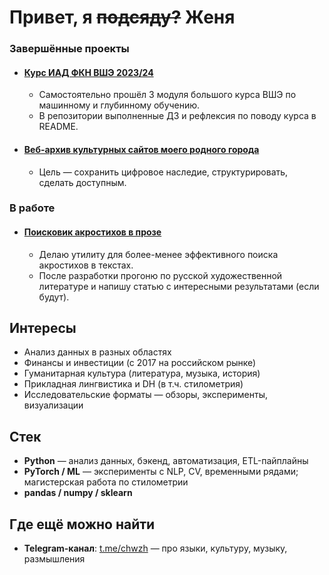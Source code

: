 # Привет, я ~~подсяду?~~ Женя



### Завершённые проекты

- #### [Курс ИАД ФКН ВШЭ 2023/24](https://github.com/zhenyacode/hse-iad)  
   - Самостоятельно прошёл 3 модуля большого курса ВШЭ по машинному и глубинному обучению.
   - В репозитории выполненные ДЗ и рефлексия по поводу курса в README.  


- #### [Веб-архив культурных сайтов моего родного города](https://github.com/zhenyacode/ui_archive)  
   - Цель — сохранить цифровое наследие, структурировать, сделать доступным.  

### В работе
- #### [Поисковик акростихов в прозе](https://github.com/zhenyacode/acrofinder)
   - Делаю утилиту для более-менее эффективного поиска акростихов в текстах. 
   - После разработки прогоню по русской художественной литературе и напишу статью с интересными результатами (если будут).


## Интересы

- Анализ данных в разных областях
- Финансы и инвестиции (с 2017 на российском рынке)
- Гуманитарная культура (литература, музыка, история)
- Прикладная лингвистика и DH (в т.ч. стилометрия)
- Исследовательские форматы — обзоры, эксперименты, визуализации



## Стек

- **Python** — анализ данных, бэкенд, автоматизация, ETL-пайплайны
- **PyTorch / ML** — эксперименты с NLP, CV, временными рядами; магистерская работа по стилометрии
- **pandas / numpy / sklearn**



## Где ещё можно найти

- **Telegram-канал**: [t.me/chwzh](https://t.me/chwzh) — про языки, культуру, музыку, размышления
